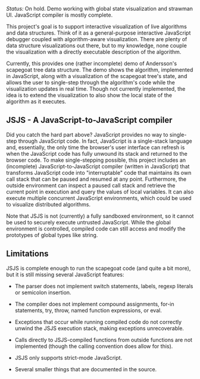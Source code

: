 *Status:* On hold.  Demo working with global state visualization and
strawman UI.  JavaScript compiler is mostly complete.

This project's goal is to support interactive visualization of live
algorithms and data structures.  Think of it as a general-purpose
interactive JavaScript debugger coupled with algorithm-aware
visualization.  There are plenty of data structure visualizations out
there, but to my knowledge, none couple the visualization with a
directly executable description of the algorithm.

Currently, this provides one (rather incomplete) demo of Andersson's
scapegoat tree data structure.  The demo shows the algorithm,
implemented in JavaScript, along with a visualization of the scapegoat
tree's state, and allows the user to single-step through the
algorithm's code while the visualization updates in real time.  Though
not currently implemented, the idea is to extend the visualization to
also show the local state of the algorithm as it executes.

JSJS - A JavaScript-to-JavaScript compiler
------------------------------------------

Did you catch the hard part above?  JavaScript provides no way to
single-step through JavaScript code.  In fact, JavaScript is a
single-stack language and, essentially, the only time the browser's
user interface can refresh is when the JavaScript code has fully
unwound its stack and returned to the browser code.  To make
single-stepping possible, this project includes an (incomplete)
JavaScript-to-JavaScript compiler (written in JavaScript) that
transforms JavaScript code into "interruptable" code that maintains
its own call stack that can be paused and resumed at any point.
Furthermore, the outside environment can inspect a paused call stack
and retrieve the current point in execution and query the values of
local variables.  It can also execute multiple concurrent JavaScript
environments, which could be used to visualize distributed algorithms.

Note that JSJS is not (currently) a fully sandboxed environment, so it
cannot be used to securely execute untrusted JavaScript.  While the
global environment is controlled, compiled code can still access and
modify the prototypes of global types like string.

Limitations
-----------

JSJS is complete enough to run the scapegoat code (and quite a bit
more), but it is still missing several JavaScript features:

* The parser does not implement switch statements, labels, regexp
  literals or semicolon insertion.

* The compiler does not implement compound assignments, for-in
  statements, try, throw, named function expressions, or eval.

* Exceptions that occur while running compiled code do not correctly
  unwind the JSJS execution stack, making exceptions unrecoverable.

* Calls directly to JSJS-compiled functions from outside functions are
  not implemented (though the calling convention does allow for this).

* JSJS only supports strict-mode JavaScript.

* Several smaller things that are documented in the source.
